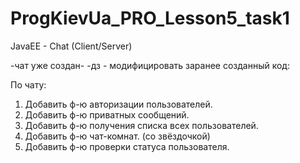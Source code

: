 # ProgKievUa_PRO_Lesson5_task1
JavaEE - Chat (Client/Server)

-чат уже создан-
-дз - модифицировать заранее созданный код:

По чату:
1. Добавить ф-ю авторизации пользователей.
2. Добавить ф-ю приватных сообщений.
3. Добавить ф-ю получения списка всех
пользователей.
4. Добавить ф-ю чат-комнат. (со звёздочкой)
5. Добавить ф-ю проверки статуса пользователя.
